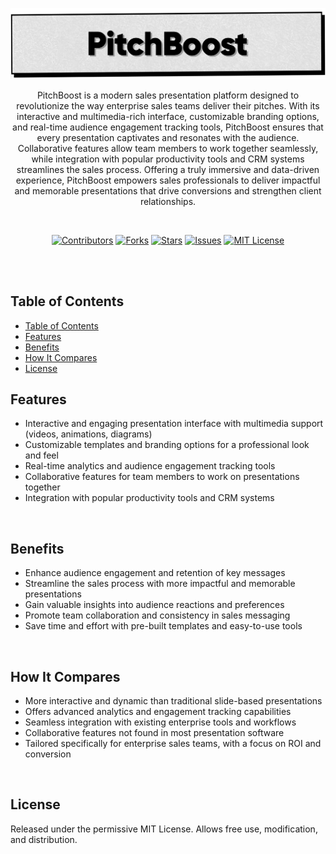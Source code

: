 <p align="center">
   <img src="https://github.com/harehimself/pitchboost/blob/master/PitchBoost.png">
</p>

<p align="center">
   PitchBoost is a modern sales presentation platform designed to revolutionize the way enterprise sales teams deliver their pitches. With its interactive and multimedia-rich interface, customizable branding options, and real-time audience engagement tracking tools, PitchBoost ensures that every presentation captivates and resonates with the audience. Collaborative features allow team members to work together seamlessly, while integration with popular productivity tools and CRM systems streamlines the sales process. Offering a truly immersive and data-driven experience, PitchBoost empowers sales professionals to deliver impactful and memorable presentations that drive conversions and strengthen client relationships.
</p>
<br>

<p align="center">
  <a href="https://github.com/harehimself/pitchboost/graphs/contributors">
    <img src="https://img.shields.io/github/contributors/harehimself/pitchboost" alt="Contributors"></a>
  <a href="https://github.com/harehimself/pitchboost/network/members">
    <img src="https://img.shields.io/github/forks/harehimself/pitchboost" alt="Forks"></a>
  <a href="https://github.com/harehimself/pitchboost/stargazers">
    <img src="https://img.shields.io/github/stars/harehimself/pitchboost" alt="Stars"></a>
  <a href="https://github.com/harehimself/pitchboost/issues">
    <img src="https://img.shields.io/github/issues/harehimself/pitchboost" alt="Issues"></a>
  <a href="https://github.com/harehimself/pitchboost/blob/main/LICENSE">
    <img src="https://img.shields.io/github/license/harehimself/pitchboost" alt="MIT License"></a>
</p>

<br><br>

## Table of Contents
- [Table of Contents](#table-of-contents)
- [Features](#features)
- [Benefits](#benefits)
- [How It Compares](#how-it-compares)
- [License](#license)

## Features
- Interactive and engaging presentation interface with multimedia support (videos, animations, diagrams)
- Customizable templates and branding options for a professional look and feel
- Real-time analytics and audience engagement tracking tools
- Collaborative features for team members to work on presentations together
- Integration with popular productivity tools and CRM systems
<br>

## Benefits
- Enhance audience engagement and retention of key messages
- Streamline the sales process with more impactful and memorable presentations
- Gain valuable insights into audience reactions and preferences
- Promote team collaboration and consistency in sales messaging
- Save time and effort with pre-built templates and easy-to-use tools
<br>

## How It Compares
- More interactive and dynamic than traditional slide-based presentations
- Offers advanced analytics and engagement tracking capabilities
- Seamless integration with existing enterprise tools and workflows
- Collaborative features not found in most presentation software
- Tailored specifically for enterprise sales teams, with a focus on ROI and conversion
<br>

## License
Released under the permissive MIT License. Allows free use, modification, and distribution.